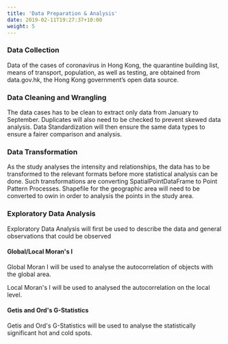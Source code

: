 ```yaml
---
title: 'Data Preparation & Analysis'
date: 2019-02-11T19:27:37+10:00
weight: 5
---
```



### Data Collection

Data of the cases of coronavirus in Hong Kong, the quarantine building list, means of transport, population, as well as testing, are obtained from data.gov.hk, the Hong Kong government’s open data source.

### Data Cleaning and Wrangling

The data cases has to be clean to extract only data from January to September. Duplicates will also need to be checked to prevent skewed data analysis. Data Standardization will then ensure the same data types to ensure a fairer comparison and analysis.

### Data Transformation

As the study analyses the intensity and relationships, the data has to be transformed to the relevant formats before more statistical analysis can be done. Such transformations are converting SpatialPointDataFrame to Point Pattern Processes. Shapefile for the geographic area will need to be converted to owin in order to analysis the points in the study area.


### Exploratory Data Analysis

Exploratory Data Analysis will first be used to describe the data and general observations that could be observed

#### Global/Local Moran's I

Global Moran I will be used to analyse the autocorrelation of objects with the global area. 

Local Moran's I will be used to analysed the autocorrelation on the local level.

#### Getis and Ord's G-Statistics

Getis and Ord's G-Statistics will be used to analyse the statistically significant hot and cold spots.

